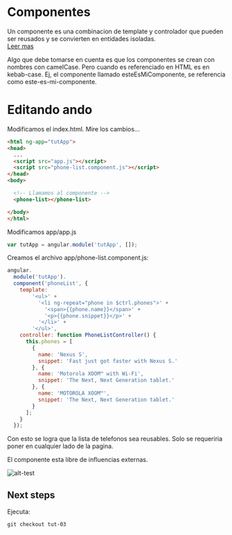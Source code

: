 # Componentes

Un componente es una combinacion de template y controlador que pueden ser reusados y se convierten
en entidades isoladas.  
[Leer mas](https://docs.angularjs.org/guide/component)

Algo que debe tomarse en cuenta es que los componentes se crean con nombres con camelCase. Pero 
cuando es referenciado en HTML es en kebab-case. Ej, el componente llamado esteEsMiComponente, se
referencia como este-es-mi-componente.

# Editando ando
Modificamos el index.html. Mire los cambios...
```html
<html ng-app="tutApp">
<head>
  ...
  <script src="app.js"></script>
  <script src="phone-list.component.js"></script>
</head>
<body>

  <!-- Llamamos al componente -->
  <phone-list></phone-list>

</body>
</html>
```

Modificamos app/app.js
```javascript
var tutApp = angular.module('tutApp', []);
```

Creamos el archivo app/phone-list.component.js:
```javascript
angular.
  module('tutApp').
  component('phoneList', {
    template:
        '<ul>' +
          '<li ng-repeat="phone in $ctrl.phones">' +
            '<span>{{phone.name}}</span>' +
            '<p>{{phone.snippet}}</p>' +
          '</li>' +
        '</ul>',
    controller: function PhoneListController() {
      this.phones = [
        {
          name: 'Nexus S',
          snippet: 'Fast just got faster with Nexus S.'
        }, {
          name: 'Motorola XOOM™ with Wi-Fi',
          snippet: 'The Next, Next Generation tablet.'
        }, {
          name: 'MOTOROLA XOOM™',
          snippet: 'The Next, Next Generation tablet.'
        }
      ];
    }
  });
```

Con esto se logra que la lista de telefonos sea reusables. Solo se requeriria poner
<phone-list> en cualquier lado de la pagina.

El componente esta libre de influencias externas.

![alt-test](https://docs.angularjs.org/img/tutorial/tutorial_03.png "Imagen")
## Next steps
Ejecuta: 

` git checkout tut-03 `
